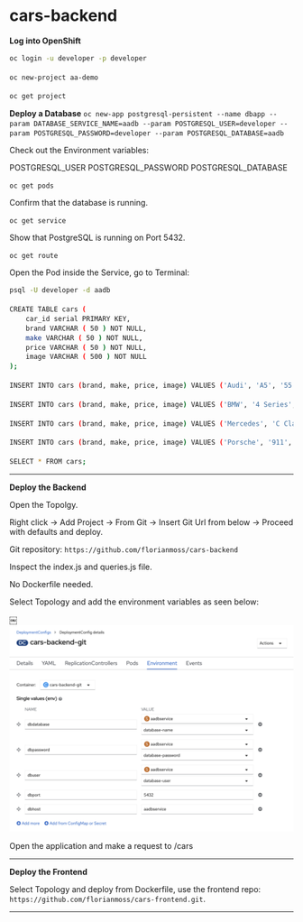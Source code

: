 # cars-backend

**Log into OpenShift**
```bash
oc login -u developer -p developer

oc new-project aa-demo

oc get project
```

**Deploy a Database**
`oc new-app postgresql-persistent --name dbapp --param DATABASE_SERVICE_NAME=aadb --param POSTGRESQL_USER=developer --param POSTGRESQL_PASSWORD=developer --param POSTGRESQL_DATABASE=aadb`

Check out the Environment variables:

POSTGRESQL_USER
POSTGRESQL_PASSWORD
POSTGRESQL_DATABASE

`oc get pods`

Confirm that the database is running.

`oc get service`

Show that PostgreSQL is running on Port 5432.

`oc get route`

Open the Pod inside the Service, go to Terminal:
```bash
psql -U developer -d aadb 

CREATE TABLE cars (
	car_id serial PRIMARY KEY,
	brand VARCHAR ( 50 ) NOT NULL,
	make VARCHAR ( 50 ) NOT NULL,
	price VARCHAR ( 50 ) NOT NULL,
	image VARCHAR ( 500 ) NOT NULL
);

INSERT INTO cars (brand, make, price, image) VALUES ('Audi', 'A5', '55.000', 'https://motoringmatters.ie/wp-content/uploads/2019/09/audi-a5_03.jpg');

INSERT INTO cars (brand, make, price, image) VALUES ('BMW', '4 Series', '58.000', 'https://cdn1.buyacar.co.uk/sites/buyacar/files/bmw-4-series-1.jpg');

INSERT INTO cars (brand, make, price, image) VALUES ('Mercedes', 'C Class', '65.000', 'https://carwow-uk-wp-0.imgix.net/mercedes-c-class-revealed-front-1.jpg?auto=format&cs=tinysrgb&fit=clip&ixlib=rb-1.1.0&q=60&w=750');

INSERT INTO cars (brand, make, price, image) VALUES ('Porsche', '911', '150.000', 'https://cdn.motor1.com/images/mgl/nr6Jx/s1/porsche-911-carrera-992-2019.jpg');

SELECT * FROM cars;
```

---------------------------

**Deploy the Backend**

Open the Topolgy.

Right click -> Add Project -> From Git -> Insert Git Url from below ->  Proceed with defaults and deploy.

Git repository: `https://github.com/florianmoss/cars-backend`

Inspect the index.js and queries.js file.

No Dockerfile needed.

Select Topology and add the environment variables as seen below:

￼![Cars Backend](image.png)

Open the application and make a request to /cars

---------------------------

**Deploy the Frontend**

Select Topology and deploy from Dockerfile, use the frontend repo: `https://github.com/florianmoss/cars-frontend.git`.


---------------------------

